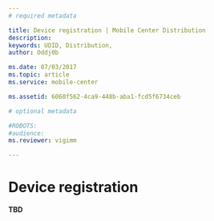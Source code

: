 ```yaml
---
# required metadata

title: Device registration | Mobile Center Distribution
description: 
keywords: UDID, Distribution, 
author: Oddj0b

ms.date: 07/03/2017
ms.topic: article
ms.service: mobile-center

ms.assetid: 6060f562-4ca9-448b-aba1-fcd5f6734ceb

# optional metadata

#ROBOTS:
#audience:
ms.reviewer: vigimm

---
```


# Device registration
**TBD**
